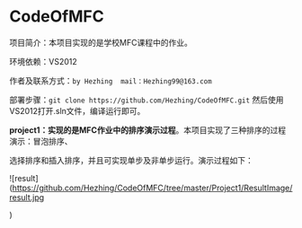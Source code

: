 # **CodeOfMFC**
项目简介：本项目实现的是学校MFC课程中的作业。

环境依赖：VS2012

作者及联系方式：`by Hezhing  mail：Hezhing99@163.com`

部署步骤：`git clone https://github.com/Hezhing/CodeOfMFC.git` 然后使用VS2012打开.sln文件，编译运行即可。



**project1：**实现的是MFC作业中的**排序演示过程**。本项目实现了三种排序的过程演示：冒泡排序、

选择排序和插入排序，并且可实现单步及非单步运行。演示过程如下：

![result](https://github.com/Hezhing/CodeOfMFC/tree/master/Project1/ResultImage/result.jpg

)





